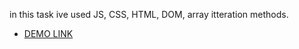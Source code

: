 in this task ive used JS, CSS, HTML, DOM, array itteration methods.
- [DEMO LINK](https://Aleksey-Aleksey.github.io/JS-game-2048/)
